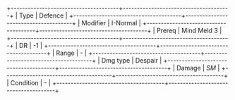 +--------------------------------------+--------------------------------------+
| Type                                 | Defence                              |
+--------------------------------------+--------------------------------------+
| Modifier                             | I-Normal                         |
+--------------------------------------+--------------------------------------+
| Prereq                               | Mind Meld 3                          |
+--------------------------------------+--------------------------------------+
| DR                                   | -1                                   |
+--------------------------------------+--------------------------------------+
| Range                                | -                                    |
+--------------------------------------+--------------------------------------+
| Dmg type                             | Despair                              |
+--------------------------------------+--------------------------------------+
| Damage                               | *SM*                                 |
+--------------------------------------+--------------------------------------+
| Condition                            | -                                    |
+--------------------------------------+--------------------------------------+

